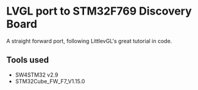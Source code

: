 # LVGL port to STM32F769 Discovery Board
A straight forward port, following LittlevGL's great tutorial in code.

## Tools used
* SW4STM32 v2.9
* STM32Cube_FW_F7_V1.15.0


